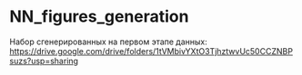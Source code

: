 # NN_figures_generation

Набор сгенерированных на первом этапе данных: https://drive.google.com/drive/folders/1tVMbivYXtO3TjhztwvUc50CCZNBPsuzs?usp=sharing
